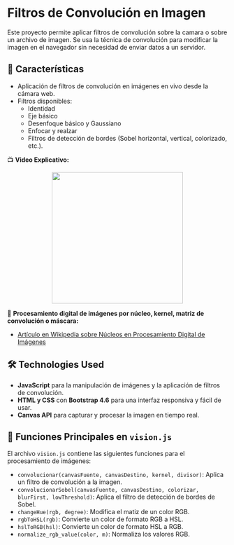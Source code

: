 # Filtros de Convolución en Imagen
Este proyecto permite aplicar filtros de convolución sobre la camara o sobre un archivo de imagen. Se usa la técnica de convolución para modificar la imagen en el navegador sin necesidad de enviar datos a un servidor.

## 🚀 Características

- Aplicación de filtros de convolución en imágenes en vivo desde la cámara web.
- Filtros disponibles: 
  - Identidad
  - Eje básico
  - Desenfoque básico y Gaussiano
  - Enfocar y realzar
  - Filtros de detección de bordes (Sobel horizontal, vertical, colorizado, etc.).

📺 **Video Explicativo:**  
<p align="center">
  <a href="https://www.youtube.com/watch?v=AwTH_0yW9_I">
    <img src="https://img.youtube.com/vi/AwTH_0yW9_I/0.jpg" width="300">
  </a>
</p>

📖 **Procesamiento digital de imágenes por núcleo, kernel, matriz de convolución o máscara:**  
- [Artículo en Wikipedia sobre Núcleos en Procesamiento Digital de Imágenes](https://es.wikipedia.org/wiki/N%C3%BAcleo_(procesamiento_digital_de_im%C3%A1genes))

## 🛠 Technologies Used

- **JavaScript** para la manipulación de imágenes y la aplicación de filtros de convolución.
- **HTML y CSS** con **Bootstrap 4.6** para una interfaz responsiva y fácil de usar.
- **Canvas API** para capturar y procesar la imagen en tiempo real.

## 🔧 Funciones Principales en `vision.js`

El archivo `vision.js` contiene las siguientes funciones para el procesamiento de imágenes:

- `convolucionar(canvasFuente, canvasDestino, kernel, divisor)`: Aplica un filtro de convolución a la imagen.
- `convolucionarSobel(canvasFuente, canvasDestino, colorizar, blurFirst, lowThreshold)`: Aplica el filtro de detección de bordes de Sobel.
- `changeHue(rgb, degree)`: Modifica el matiz de un color RGB.
- `rgbToHSL(rgb)`: Convierte un color de formato RGB a HSL.
- `hslToRGB(hsl)`: Convierte un color de formato HSL a RGB.
- `normalize_rgb_value(color, m)`: Normaliza los valores RGB.
